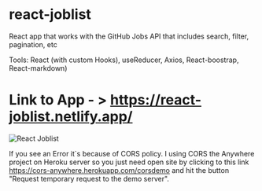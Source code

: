 # react-joblist
React app that works with the GitHub Jobs API that includes search, filter, pagination, etc

Tools: React (with custom Hooks), useReducer, Axios, React-boostrap, React-markdown)

# Link to App - > https://react-joblist.netlify.app/

![React Joblist](https://github.com/AlexSKuznetsov/react-joblist/blob/master/React-joblist.gif)

If you see an Error it`s because of CORS policy. I using CORS the Anywhere project on Heroku server so you just need open site by clicking to this link https://cors-anywhere.herokuapp.com/corsdemo and hit the button "Request temporary request to the demo server".

